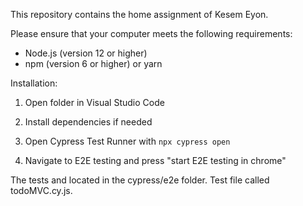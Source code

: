 This repository contains the home assignment of Kesem Eyon.

Please ensure that your computer meets the following requirements:

- Node.js (version 12 or higher)
- npm (version 6 or higher) or yarn

Installation:

1. Open folder in Visual Studio Code 

2. Install dependencies if needed

3. Open Cypress Test Runner with `npx cypress open`

4. Navigate to E2E testing and press "start E2E testing in chrome"

The tests and located in the cypress/e2e folder.
Test file called todoMVC.cy.js.  
